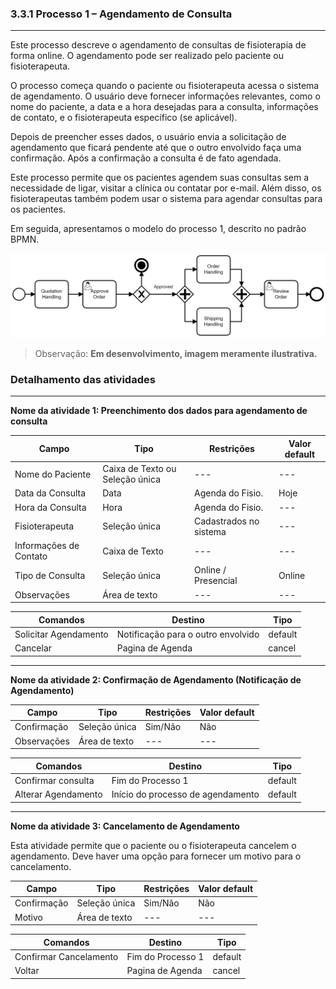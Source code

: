 ### **3.3.1 Processo 1 – Agendamento de Consulta**

---

Este processo descreve o agendamento de consultas de fisioterapia de forma online. O agendamento pode ser realizado pelo paciente ou fisioterapeuta.

O processo começa quando o paciente ou fisioterapeuta acessa o sistema de agendamento. O usuário deve fornecer informações relevantes, como o nome do paciente, a data e a hora desejadas para a consulta, informações de contato, e o fisioterapeuta específico (se aplicável).

Depois de preencher esses dados, o usuário envia a solicitação de agendamento que ficará pendente até que o outro envolvido faça uma confirmação. Após a confirmação a consulta é de fato agendada.

Este processo permite que os pacientes agendem suas consultas sem a necessidade de ligar, visitar a clínica ou contatar por e-mail. Além disso, os fisioterapeutas também podem usar o sistema para agendar consultas para os pacientes.


Em seguida, apresentamos o modelo do processo 1, descrito no padrão BPMN.

![Exemplo de um Modelo BPMN do PROCESSO 1](images/process.png "Modelo BPMN do Processo 1.")
>Observação: **Em desenvolvimento, imagem meramente ilustrativa.**

### **Detalhamento das atividades**

---

**Nome da atividade 1: Preenchimento dos dados para agendamento de consulta**

 **Campo**             | **Tipo**                       | **Restrições**             | **Valor default** |
 ---                   | ---                            | ---                        | ---               |
 Nome do Paciente      | Caixa de Texto ou Seleção única| ---                        | ---               |
 Data da Consulta      | Data                           | Agenda do Fisio.           | Hoje              |
 Hora da Consulta      | Hora                           | Agenda do Fisio.           | ---               |
 Fisioterapeuta        | Seleção única                  | Cadastrados no sistema     | ---               |
 Informações de Contato| Caixa de Texto                 | ---                        | ---               |
 Tipo de Consulta      | Seleção única                  | Online / Presencial        | Online            |
 Observações           | Área de texto                  | ---                        | ---               |

 **Comandos**               |  **Destino**                          | **Tipo**   |
 ---                        | ---                                   | ---        |
 Solicitar Agendamento      | Notificação para o outro envolvido    | default    |
 Cancelar                   | Pagina de Agenda                      | cancel     |

---

**Nome da atividade 2: Confirmação de Agendamento (Notificação de Agendamento)**

 **Campo**       | **Tipo**         | **Restrições** | **Valor default** |
 ---             | ---              | ---            | ---               |
 Confirmação     | Seleção única    | Sim/Não        | Não               |
 Observações     | Área de texto    | ---            | ---               |

 **Comandos**         |  **Destino**                      | **Tipo**     |
 ---                  | ---                               | ---          |
 Confirmar consulta   | Fim do Processo 1                 | default      |
 Alterar Agendamento  | Início do processo de agendamento | default      |

---

**Nome da atividade 3: Cancelamento de Agendamento**

Esta atividade permite que o paciente ou o fisioterapeuta cancelem o agendamento. Deve haver uma opção para fornecer um motivo para o cancelamento.

 **Campo**       | **Tipo**         | **Restrições** | **Valor default** |
 ---             | ---              | ---            | ---               |
 Confirmação     | Seleção única    | Sim/Não        | Não               |
 Motivo          | Área de texto    | ---            | ---               |

 **Comandos**           |  **Destino**                      | **Tipo**     |
 ---                    | ---                               | ---          |
 Confirmar Cancelamento | Fim do Processo 1                 | default      |
 Voltar                 | Pagina de Agenda                  | cancel       |
